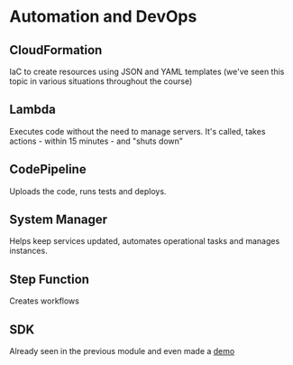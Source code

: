 

# Automation and DevOps

## CloudFormation

IaC to create resources using JSON and YAML templates (we've seen this topic in various situations throughout the course)

## Lambda

Executes code without the need to manage servers. It's called, takes actions - within 15 minutes - and "shuts down"

## CodePipeline

Uploads the code, runs tests and deploys.

## System Manager

Helps keep services updated, automates operational tasks and manages instances.

## Step Function
Creates workflows

## SDK 
Already seen in the previous module and even made a [demo](/Module10/module10.md#cloudformation)


